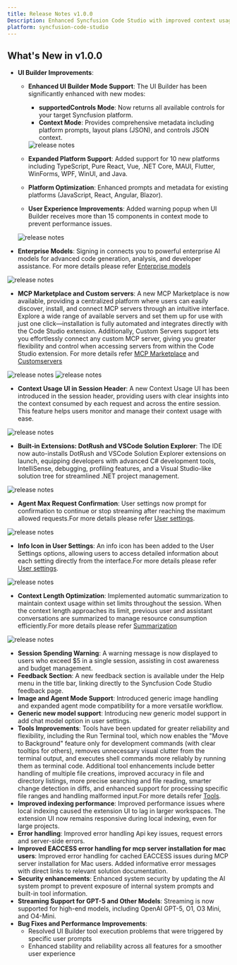 ```yaml
---
title: Release Notes v1.0.0
Description: Enhanced Syncfusion Code Studio with improved context usage UI, extension management, terminal, and various new features and bug fixes.
platform: syncfusion-code-studio
---
```


## What's New in v1.0.0

- **UI Builder Improvements**:
  - **Enhanced UI Builder Mode Support**: The UI Builder has been significantly enhanced with new modes:
    - **supportedControls Mode**: Now returns all available controls for your target Syncfusion platform.
    - **Context Mode**: Provides comprehensive metadata including platform prompts, layout plans (JSON), and controls JSON context.

    <img src="./releasenotes-images/ui-builder-modes.png" alt="release notes" >

  - **Expanded Platform Support**: Added support for 10 new platforms including TypeScript, Pure React, Vue, .NET Core, MAUI, Flutter, WinForms, WPF, WinUI, and Java.
  - **Platform Optimization**: Enhanced prompts and metadata for existing platforms (JavaScript, React, Angular, Blazor).
  - **User Experience Improvements**: Added warning popup when UI Builder receives more than 15 components in context mode to prevent performance issues.

  <img src="./releasenotes-images/warning-popup-ui-builder.png" alt="release notes" >

- **Enterprise Models**: Signing in connects you to powerful enterprise AI models for advanced code generation, analysis, and developer assistance. For more details please refer [Enterprise models](/code-studio/enterprise-server/dashboard)

<img src="./releasenotes-images/enterprise.png" alt="release notes" >

- **MCP Marketplace and Custom servers**: A new MCP Marketplace is now available, providing a centralized platform where users can easily discover, install, and connect MCP servers through an intuitive interface. Explore a wide range of available servers and set them up for use with just one click—installation is fully automated and integrates directly with the Code Studio extension. Additionally, Custom Servers support lets you effortlessly connect any custom MCP server, giving you greater flexibility and control when accessing servers from within the Code Studio extension. For more details refer [MCP Marketplace](/code-studio/reference/configure-properties/mcp/marketplace) and [Customservers](/code-studio/reference/configure-properties/mcp/customservers)

<img src="./releasenotes-images/MCPmarketplace.png" alt="release notes" >

<img src="./releasenotes-images/Customserver1.png" alt="release notes" >

- **Context Usage UI in Session Header**: A new Context Usage UI has been introduced in the session header, providing users with clear insights into the context consumed by each request and across the entire session. This feature helps users monitor and manage their context usage with ease.

<img src="./releasenotes-images/contextusage.png" alt="release notes" >

- **Built-in Extensions: DotRush and VSCode Solution Explorer**: The IDE now auto-installs DotRush and VSCode Solution Explorer extensions on launch, equipping developers with advanced C# development tools, IntelliSense, debugging, profiling features, and a Visual Studio-like solution tree for streamlined .NET project management.

<img src="./releasenotes-images/extension.png" alt="release notes" >

- **Agent Max Request Confirmation**: User settings now prompt for confirmation to continue or stop streaming after reaching the maximum allowed requests.For more details please refer [User settings](/code-studio/reference/configure-properties/usersettings).

<img src="./releasenotes-images/agentmaxrequest.png" alt="release notes" >

- **Info Icon in User Settings**: An info icon has been added to the User Settings options, allowing users to access detailed information about each setting directly from the interface.For more details please refer [User settings](/code-studio/reference/configure-properties/usersettings).

<img src="./releasenotes-images/infoicon.png" alt="release notes" >

- **Context Length Optimization**: Implemented automatic summarization to maintain context usage within set limits throughout the session. When the context length approaches its limit, previous user and assistant conversations are summarized to manage resource consumption efficiently.For more details please refer [Summarization](/code-studio/features/summarize)

<img src="./releasenotes-images/summarization.png" alt="release notes" >

- **Session Spending Warning**: A warning message is now displayed to users who exceed $5 in a single session, assisting in cost awareness and budget management.
- **Feedback Section**: A new feedback section is available under the Help menu in the title bar, linking directly to the Syncfusion Code Studio feedback page.
- **Image and Agent Mode Support**: Introduced generic image handling and expanded agent mode compatibility for a more versatile workflow.
- **Generic new model support**: Introducing new generic model support in add chat model option in user settings. 
- **Tools Improvements**: Tools have been updated for greater reliability and flexibility, including the Run Terminal tool, which now enables the "Move to Background" feature only for development commands (with clear tooltips for others), removes unnecessary visual clutter from the terminal output, and executes shell commands more reliably by running them as terminal code. Additional tool enhancements include better handling of multiple file creations, improved accuracy in file and directory listings, more precise searching and file reading, smarter change detection in diffs, and enhanced support for processing specific file ranges and handling malformed input.For more details refer [Tools](/code-studio/reference/configure-properties/toolssupport).
- **Improved indexing performance**: Improved performance issues where local indexing caused the extension UI to lag in larger workspaces. The extension UI now remains responsive during local indexing, even for large projects. 
- **Error handling**: Improved error handling Api key issues, request errors and server-side errors. 
- **Improved EACCESS error handling for mcp server installation for mac users**: Improved error handling for cached EACCESS issues during MCP server installation for Mac users. Added informative error messages with direct links to relevant solution documentation. 
- **Security enhancements**: Enhanced system security by updating the AI system prompt to prevent exposure of internal system prompts and built-in tool information. 
- **Streaming Support for GPT-5 and Other Models**: Streaming is now supported for high-end models, including OpenAI GPT-5, O1, O3 Mini, and O4-Mini.
- **Bug Fixes and Performance Improvements**:
  - Resolved UI Builder tool execution problems that were triggered by specific user prompts
  - Enhanced stability and reliability across all features for a smoother user experience